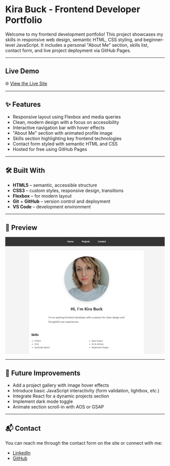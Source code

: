 # Kira Buck - Frontend Developer Portfolio

Welcome to my frontend development portfolio! This project showcases my skills in responsive web design, semantic HTML, CSS styling, and beginner-level JavaScript. It includes a personal "About Me" section, skills list, contact form, and live project deployment via GitHub Pages.

---

## Live Demo

🌐 [View the Live Site](https://kemmettbuck.github.io/kira-buck-portfolio/)

---

## ✨ Features

- Responsive layout using Flexbox and media queries
- Clean, modern design with a focus on accessibility
- Interactive navigation bar with hover effects
- "About Me" section with animated profile image
- Skills section highlighting key frontend technologies
- Contact form styled with semantic HTML and CSS
- Hosted for free using GitHub Pages

---

## 🛠️ Built With

- **HTML5** – semantic, accessible structure  
- **CSS3** – custom styles, responsive design, transitions  
- **Flexbox** – for modern layout  
- **Git** + **GitHub** – version control and deployment  
- **VS Code** – development environment

---

## 📸 Preview

![Portfolio Screenshot](screenshot.png)  

---

## 🧠 Future Improvements

- Add a project gallery with image hover effects
- Introduce basic JavaScript interactivity (form validation, lightbox, etc.)
- Integrate React for a dynamic projects section
- Implement dark mode toggle
- Animate section scroll-in with AOS or GSAP

---

## 📬 Contact

You can reach me through the contact form on the site or connect with me:

- [LinkedIn](https://www.linkedin.com/in/kiraemmett/)
- [GitHub](https://github.com/kemmettbuck)
